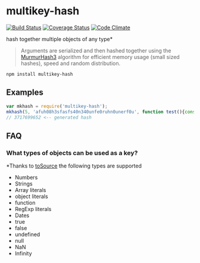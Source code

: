multikey-hash
=============
[![Build Status](https://travis-ci.org/esco/multikey-hash.svg?branch=master)](https://travis-ci.org/esco/multikey-hash) [![Coverage Status](https://coveralls.io/repos/esco/multikey-hash/badge.png)](https://coveralls.io/r/esco/multikey-hash) [![Code Climate](https://codeclimate.com/github/esco/multikey-hash/badges/gpa.svg)](https://codeclimate.com/github/esco/multikey-hash)

hash together multiple objects of any type*

>Arguments are serialized and then hashed together using the [MurmurHash3](http://en.wikipedia.org/wiki/MurmurHash) algorithm for efficient memory usage (small sized hashes), speed and random distribution.

```
npm install multikey-hash
```

## Examples

```js
var mkhash = require('multikey-hash');
mkhash(5, 'afuh08h3sfasfs40n340unfe0ruhn0unerf0u', function test(){console.log(test);});
// 3717699652 <-- generated hash
```

## FAQ

### What types of objects can be used as a key?

*Thanks to [toSource](https://github.com/marcello3d/node-tosource) the following types are supported

* Numbers
* Strings
* Array literals
* object literals
* function
* RegExp literals
* Dates
* true
* false
* undefined
* null
* NaN
* Infinity
